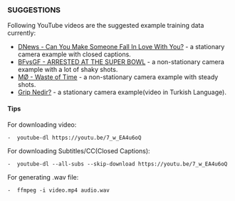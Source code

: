 ### SUGGESTIONS

Following YouTube videos are the suggested example training data currently:

* [DNews - Can You Make Someone Fall In Love With You?] - a stationary camera example with closed captions.
* [BFvsGF - ARRESTED AT THE SUPER BOWL] - a non-stationary camera example with a lot of shaky shots.
* [MØ - Waste of Time] - a non-stationary camera example with steady shots.
* [Grip Nedir?] - a stationary camera example(video in Turkish Language).

[DNews - Can You Make Someone Fall In Love With You?]: <https://youtu.be/7_w_EA4u6oQ>
[BFvsGF - ARRESTED AT THE SUPER BOWL]: <https://youtu.be/8AbwqbnUgzk>
[MØ - Waste of Time]: <https://youtu.be/wFrth4NFogc>
[Grip Nedir?]: <https://youtu.be/VgCdbzY4eYU>

#### Tips

For downloading video:

	-  youtube-dl https://youtu.be/7_w_EA4u6oQ

For downloading Subtitles/CC(Closed Captions):

	-  youtube-dl --all-subs --skip-download https://youtu.be/7_w_EA4u6oQ

For generating .wav file:

	-  ffmpeg -i video.mp4 audio.wav
